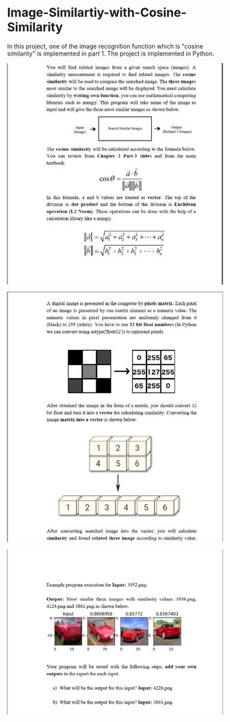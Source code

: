 # Image-Similartiy-with-Cosine-Similarity
In this project, one of the image recognition function which is "cosine similarity" is implemented in part 1. The project is implemented in Python.

![alt text](https://github.com/OguzhanYldrm/Image-Similartiy-with-Cosine-Similarity/blob/master/project%20explanation/cos_sim_1.JPG)

![alt text](https://github.com/OguzhanYldrm/Image-Similartiy-with-Cosine-Similarity/blob/master/project%20explanation/cos_sim_2.JPG)

![alt text](https://github.com/OguzhanYldrm/Image-Similartiy-with-Cosine-Similarity/blob/master/project%20explanation/cos_sim_3.JPG)

